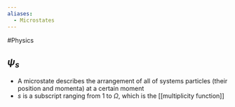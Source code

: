 ```yaml
---
aliases:
  - Microstates
---
```

#Physics
## $\displaystyle \psi_{s}$
* A microstate describes the arrangement of all of systems particles (their position and momenta) at a certain moment
* $\displaystyle s$ is a subscript ranging from $\displaystyle 1$ to $\displaystyle \Omega$, which is the [[multiplicity function]]